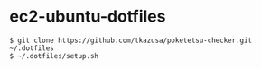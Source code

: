# ec2-ubuntu-dotfiles
```
$ git clone https://github.com/tkazusa/poketetsu-checker.git ~/.dotfiles
$ ~/.dotfiles/setup.sh
```
